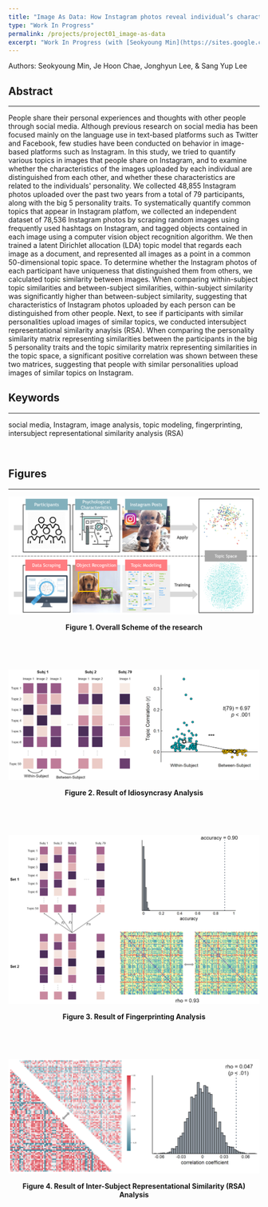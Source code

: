 ```yaml
---
title: "Image As Data: How Instagram photos reveal individual’s characteristics and personality"
type: "Work In Progress"
permalink: /projects/project01_image-as-data
excerpt: "Work In Progress (with [Seokyoung Min](https://sites.google.com/view/seokyoungmin/home?authuser=0) & Sang Yup Lee)"
---
```


Authors: Seokyoung Min, Je Hoon Chae, Jonghyun Lee, & Sang Yup Lee

## Abstract
---
People share their personal experiences and thoughts with other people through social media. Although previous research on social media has been focused mainly on the language use in text-based platforms such as Twitter and Facebook, few studies have been conducted on behavior in image-based platforms such as Instagram. In this study, we tried to quantify various topics in images that people share on Instagram, and to examine whether the characteristics of the images uploaded by each individual are distinguished from each other, and whether these characteristics are related to the individuals' personality. We collected 48,855 Instagram photos uploaded over the past two years from a total of 79 participants, along with the big 5 personality traits. To systematically quantify common topics that appear in Instagram platfom, we collected an independent dataset of 78,536 Instagram photos by scraping random images using frequently used hashtags on Instagram, and tagged objects contained in each image using a computer vision object recognition algorithm. We then trained a latent Dirichlet allocation (LDA) topic model that regards each image as a document, and represented all images as a point in a common 50-dimensional topic space. To determine whether the Instagram photos of each participant have uniqueness that distinguished them from others, we calculated topic similarity between images. When comparing within-subject topic similarities and between-subject similarities, within-subject similarity was significantly higher than between-subject similarity, suggesting that characteristics of Instagram photos uploaded by each person can be distinguished from other people. Next, to see if participants with similar personalities upload images of similar topics, we conducted intersubject representational similarity anaylsis (RSA). When comparing the personality similarity matrix representing similarities between the participants in the big 5 personality traits and the topic similarity matrix representing similarities in the topic space, a significant positive correlation was shown between these two matrices, suggesting that people with similar personalities upload images of similar topics on Instagram.

## Keywords
---
social media, Instagram, image analysis, topic modeling, fingerprinting, intersubject representational similarity analysis (RSA)  

&nbsp;

## Figures
---
![figure_01](/images/project_01/figure_01.png#center)
<p style="text-align:center; font-weight:bold;">Figure 1. Overall Scheme of the research</p>
&nbsp;

&nbsp;

![figure_02](/images/project_01/figure_02.png#center)
<p style="text-align:center; font-weight:bold;">Figure 2. Result of Idiosyncrasy Analysis</p>
&nbsp;

&nbsp;

![figure_03](/images/project_01/figure_03.png#center)
<p style="text-align:center; font-weight:bold;">Figure 3. Result of Fingerprinting Analysis</p>
&nbsp;

&nbsp;

![figure_04](/images/project_01/figure_04.png#center)
<p style="text-align:center; font-weight:bold;">Figure 4. Result of Inter-Subject Representational Similarity (RSA) Analysis</p>
